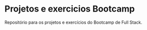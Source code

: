 # Projetos e exercicios Bootcamp

Repositório para os projetos e exercícios do Bootcamp de Full Stack.
